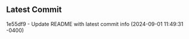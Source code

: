 
## Latest Commit
1e55df9 - Update README with latest commit info (2024-09-01 11:49:31 -0400) <Yunxi-Zhou>
